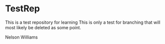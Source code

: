 # TestRep
This is a test repository for learning
This is only a test for branching that will most likely be deleted as some point.

Nelson Williams
